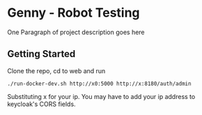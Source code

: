 # Genny - Robot Testing

One Paragraph of project description goes here

## Getting Started

Clone the repo, cd to web and run

```
./run-docker-dev.sh http://x0:5000 http://x:8180/auth/admin
```

Substituting x for your ip.
You may have to add your ip address to keycloak's CORS fields.
